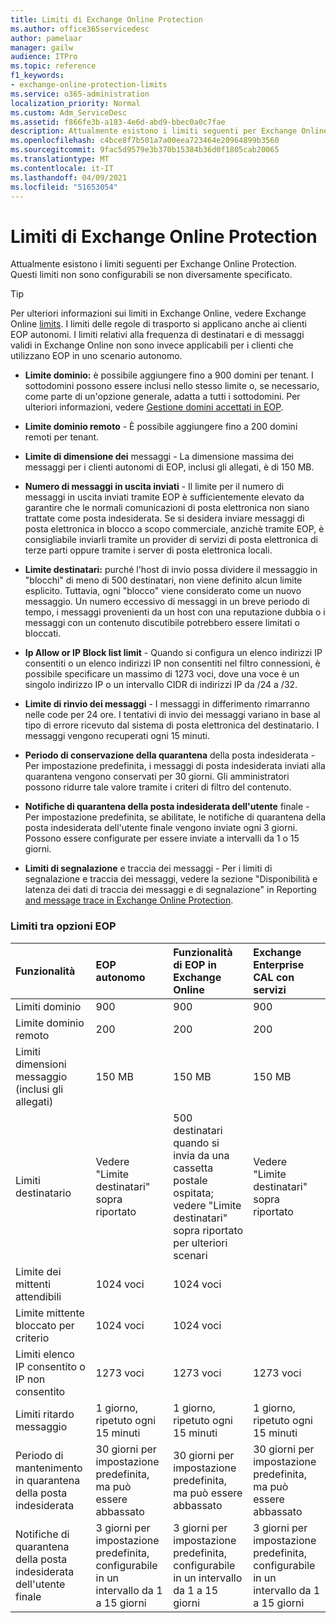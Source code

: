 ```yaml
---
title: Limiti di Exchange Online Protection
ms.author: office365servicedesc
author: pamelaar
manager: gailw
audience: ITPro
ms.topic: reference
f1_keywords:
- exchange-online-protection-limits
ms.service: o365-administration
localization_priority: Normal
ms.custom: Adm_ServiceDesc
ms.assetid: f866fe3b-a183-4e6d-abd9-bbec0a0c7fae
description: Attualmente esistono i limiti seguenti per Exchange Online Protection. Questi limiti non sono configurabili se non diversamente specificato.
ms.openlocfilehash: c4bce8f7b501a7a00eea723464e20964899b3560
ms.sourcegitcommit: 9fac5d9579e3b370b15384b36d0f1805cab20065
ms.translationtype: MT
ms.contentlocale: it-IT
ms.lasthandoff: 04/09/2021
ms.locfileid: "51653054"
---
```

# <a name="exchange-online-protection-limits"></a>Limiti di Exchange Online Protection

Attualmente esistono i limiti seguenti per Exchange Online Protection. Questi limiti non sono configurabili se non diversamente specificato. 
  
> [!TIP]
> Per ulteriori informazioni sui limiti in Exchange Online, vedere Exchange Online [limits](../exchange-online-service-description/exchange-online-limits.md). I limiti delle regole di trasporto si applicano anche ai clienti EOP autonomi. I limiti relativi alla frequenza di destinatari e di messaggi validi in Exchange Online non sono invece applicabili per i clienti che utilizzano EOP in uno scenario autonomo. 
  
- **Limite dominio:** è possibile aggiungere fino a 900 domini per tenant. I sottodomini possono essere inclusi nello stesso limite o, se necessario, come parte di un'opzione generale, adatta a tutti i sottodomini. Per ulteriori informazioni, vedere [Gestione domini accettati in EOP](/microsoft-365/security/office-365-security/exchange-online-protection-overview).

- **Limite dominio remoto** - È possibile aggiungere fino a 200 domini remoti per tenant.
    
- **Limite di dimensione dei** messaggi - La dimensione massima dei messaggi per i clienti autonomi di EOP, inclusi gli allegati, è di 150 MB. 
    
- **Numero di messaggi in uscita inviati** - Il limite per il numero di messaggi in uscita inviati tramite EOP è sufficientemente elevato da garantire che le normali comunicazioni di posta elettronica non siano trattate come posta indesiderata. Se si desidera inviare messaggi di posta elettronica in blocco a scopo commerciale, anzichè tramite EOP, è consigliabile inviarli tramite un provider di servizi di posta elettronica di terze parti oppure tramite i server di posta elettronica locali. 
    
- **Limite destinatari:** purché l'host di invio possa dividere il messaggio in "blocchi" di meno di 500 destinatari, non viene definito alcun limite esplicito. Tuttavia, ogni "blocco" viene considerato come un nuovo messaggio. Un numero eccessivo di messaggi in un breve periodo di tempo, i messaggi provenienti da un host con una reputazione dubbia o i messaggi con un contenuto discutibile potrebbero essere limitati o bloccati. 
    
- **Ip Allow or IP Block list limit** - Quando si configura un elenco indirizzi IP consentiti o un elenco indirizzi IP non consentiti nel filtro connessioni, è possibile specificare un massimo di 1273 voci, dove una voce è un singolo indirizzo IP o un intervallo CIDR di indirizzi IP da /24 a /32. 
    
- **Limite di rinvio dei messaggi** - I messaggi in differimento rimarranno nelle code per 24 ore. I tentativi di invio dei messaggi variano in base al tipo di errore ricevuto dal sistema di posta elettronica del destinatario. I messaggi vengono recuperati ogni 15 minuti. 
    
- **Periodo di conservazione della quarantena** della posta indesiderata - Per impostazione predefinita, i messaggi di posta indesiderata inviati alla quarantena vengono conservati per 30 giorni. Gli amministratori possono ridurre tale valore tramite i criteri di filtro del contenuto. 
    
- **Notifiche di quarantena della posta indesiderata dell'utente** finale - Per impostazione predefinita, se abilitate, le notifiche di quarantena della posta indesiderata dell'utente finale vengono inviate ogni 3 giorni. Possono essere configurate per essere inviate a intervalli da 1 o 15 giorni. 
    
- **Limiti di segnalazione** e traccia dei messaggi - Per i limiti di segnalazione e traccia dei messaggi, vedere la sezione "Disponibilità e latenza dei dati di traccia dei messaggi e di segnalazione" in Reporting [and message trace in Exchange Online Protection](/microsoft-365/security/office-365-security/reporting-and-message-trace-in-exchange-online-protection).
    
### <a name="limits-across-eop-options"></a>Limiti tra opzioni EOP

| Funzionalità | EOP autonomo | Funzionalità di EOP in Exchange Online | Exchange Enterprise CAL con servizi |
|:-----|:-----|:-----|:-----|
|Limiti dominio  <br/> |900  <br/> |900  <br/> |900  <br/> |
|Limite dominio remoto  <br/> |200  <br/> |200  <br/> |200  <br/> |
|Limiti dimensioni messaggio (inclusi gli allegati)  <br/> |150 MB  <br/> |150 MB  <br/> |150 MB  <br/> |
|Limiti destinatario  <br/> |Vedere "Limite destinatari" sopra riportato  <br/> |500 destinatari quando si invia da una cassetta postale ospitata; vedere "Limite destinatari" sopra riportato per ulteriori scenari  <br/> |Vedere "Limite destinatari" sopra riportato  <br/> |
|Limite dei mittenti attendibili  <br/> |1024 voci  <br/> |1024 voci  <br/> ||
|Limite mittente bloccato per criterio  <br/> |1024 voci  <br/> |1024 voci  <br/> ||
|Limiti elenco IP consentito o IP non consentito  <br/> |1273 voci  <br/> |1273 voci  <br/> |1273 voci  <br/> |
|Limiti ritardo messaggio  <br/> |1 giorno, ripetuto ogni 15 minuti  <br/> |1 giorno, ripetuto ogni 15 minuti  <br/> |1 giorno, ripetuto ogni 15 minuti  <br/> |
|Periodo di mantenimento in quarantena della posta indesiderata  <br/> |30 giorni per impostazione predefinita, ma può essere abbassato  <br/> |30 giorni per impostazione predefinita, ma può essere abbassato  <br/> |30 giorni per impostazione predefinita, ma può essere abbassato  <br/> |
|Notifiche di quarantena della posta indesiderata dell'utente finale  <br/> |3 giorni per impostazione predefinita, configurabile in un intervallo da 1 a 15 giorni  <br/> |3 giorni per impostazione predefinita, configurabile in un intervallo da 1 a 15 giorni  <br/> |3 giorni per impostazione predefinita, configurabile in un intervallo da 1 a 15 giorni  <br/> |
